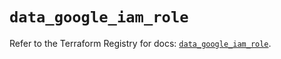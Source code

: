 # `data_google_iam_role`

Refer to the Terraform Registry for docs: [`data_google_iam_role`](https://registry.terraform.io/providers/hashicorp/google/5.22.0/docs/data-sources/iam_role).

